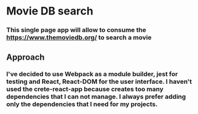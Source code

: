 # Movie DB search
### This single page app will allow to consume the https://www.themoviedb.org/ to search a movie

## Approach
### I've decided to use Webpack as a module builder, jest for testing and React, React-DOM for the user interface. I haven't used the crete-react-app because creates too many dependencies that I can not manage. I always prefer adding only the dependencies that I need for my projects.